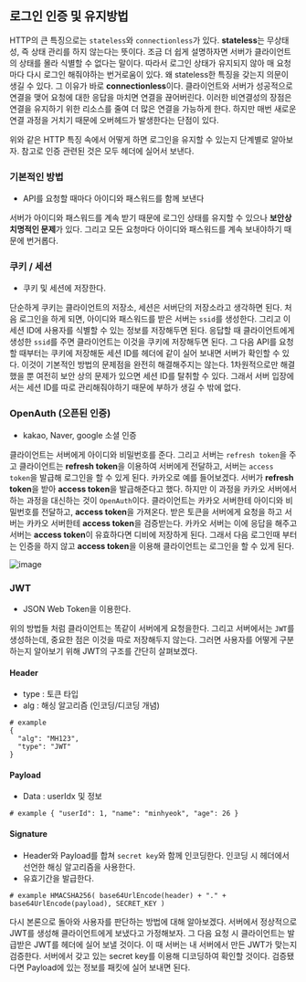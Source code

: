 ## 로그인 인증 및 유지방법

HTTP의 큰 특징으로는 `stateless`와 `connectionless`가 있다. **stateless**는 무상태성, 즉 상태 관리를 하지 않는다는 뜻이다. 조금 더 쉽게 설명하자면 서버가 클라이언트의 상태를 몰라 식별할 수 없다는 말이다. 따라서 로그인 상태가 유지되지 않아 매 요청마다 다시 로그인 해줘야하는 번거로움이 있다.
왜 stateless한 특징을 갖는지 의문이 생길 수 있다. 그 이유가 바로 **connectionless**이다. 클라이언트와 서버가 성공적으로 연결을 맺어 요청에 대한 응답을 마치면 연결을 끊어버린다. 이러한 비연결성의 장점은 연결을 유지하기 위한 리소스를 줄여 더 많은 연결을 가능하게 한다. 하지만 매번 새로운 연결 과정을 거치기 때문에 오버헤드가 발생한다는 단점이 있다.

위와 같은 HTTP 특징 속에서 어떻게 하면 로그인을 유지할 수 있는지 단계별로 알아보자. 참고로 인증 관련된 것은 모두 헤더에 실어서 보낸다.

### 기본적인 방법
- API를 요청할 때마다 아이디와 패스워드를 함께 보낸다

서버가 아이디와 패스워드를 계속 받기 때문에 로그인 상태를 유지할 수 있으나 **보안상 치명적인 문제**가 있다. 그리고 모든 요청마다 아이디와 패스워드를 계속 보내야하기 때문에 번거롭다.

### 쿠키 / 세션
- 쿠키 및 세션에 저장한다.

단순하게 쿠키는 클라이언트의 저장소, 세션은 서버단의 저장소라고 생각하면 된다. 처음 로그인을 하게 되면, 아이디와 패스워드를 받은 서버는 `ssid`를 생성한다. 그리고 이 세션 ID에 사용자를 식별할 수 있는 정보를 저장해두면 된다. 응답할 때 클라이언트에게 생성한 `ssid`를 주면 클라이언트는 이것을 쿠키에 저장해두면 된다.
그 다음 API를 요청할 때부터는 쿠키에 저장해둔 세션 ID를 헤더에 같이 실어 보내면 서버가 확인할 수 있다. 이것이 기본적인 방법의 문제점을 완전히 해결해주지는 않는다. 1차원적으로만 해결했을 뿐 여전히 보안 상의 문제가 있으면 세션 ID를 탈취할 수 있다. 그래서 서버 입장에서는 세션 ID를 따로 관리해줘야하기 때문에 부하가 생길 수 밖에 없다.

### OpenAuth (오픈된 인증)
- kakao, Naver, google 소셜 인증

클라이언트는 서버에게 아이디와 비밀번호를 준다. 그리고 서버는 `refresh token`을 주고 클라이언트는 **refresh token**을 이용하여 서버에게 전달하고, 서버는 `access token`을 발급해 로그인을 할 수 있게 된다. 카카오로 예를 들어보겠다. 서버가 **refresh token**을 받아 **access token**을 발급해준다고 했다. 하지만 이 과정을 카카오 서버에서 하는 과정을 대신하는 것이 `OpenAuth`이다. 클라이언트는 카카오 서버한테 아이디와 비밀번호를 전달하고, **access token**을 가져온다. 받은 토큰을 서버에게 요청을 하고 서버는 카카오 서버한테 **access token**을 검증받는다. 카카오 서버는 이에 응답을 해주고 서버는 **access token**이 유효하다면 디비에 저장하게 된다. 그래서 다음 로그인때 부터는 인증을 하지 않고 **access token**을 이용해 클라이언트는 로그인을 할 수 있게 된다.

![image](https://user-images.githubusercontent.com/78870076/120711546-7ba1c700-c4fa-11eb-809b-2bc84d6648e7.png)

### JWT
- JSON Web Token을 이용한다.

위의 방법들 처럼 클라이언트는 똑같이 서버에게 요청을한다. 그리고 서버에서는 `JWT`를 생성하는데, 중요한 점은 이것을 따로 저장해두지 않는다. 그러면 사용자를 어떻게 구분하는지 알아보기 위해 JWT의 구조를 간단히 살펴보겠다.

#### Header
- type : 토큰 타입
- alg : 해싱 알고리즘 (인코딩/디코딩 개념)

```
# example 
{ 
  "alg": "MH123", 
  "type": "JWT" 
}
```

#### Payload
- Data : userIdx 및 정보

```
# example { "userId": 1, "name": "minhyeok", "age": 26 }
```

#### Signature
- Header와 Payload를 합쳐 `secret key`와 함께 인코딩한다. 인코딩 시 헤더에서 선언한 해싱 알고리즘을 사용한다.
- 유효기간을 발급한다.

```
# example HMACSHA256( base64UrlEncode(header) + "." + base64UrlEncode(payload), SECRET_KEY )
```

다시 본론으로 돌아와 사용자를 판단하는 방법에 대해 알아보겠다. 서버에서 정상적으로 JWT를 생성해 클라이언트에게 보냈다고 가정해보자. 그 다음 요청 시 클라이언트는 발급받은 JWT를 헤더에 실어 보낼 것이다. 이 때 서버는 내 서버에서 만든 JWT가 맞는지 검증한다. 서버에서 갖고 있는 secret key를 이용해 디코딩하여 확인할 것이다. 검증됐다면 Payload에 있는 정보를 패킷에 실어 보내면 된다.